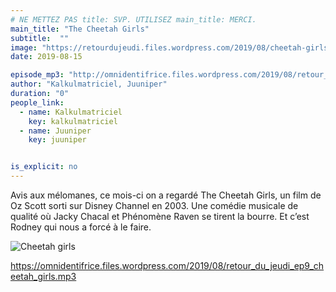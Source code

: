 ```yaml
---
# NE METTEZ PAS title: SVP. UTILISEZ main_title: MERCI.
main_title: "The Cheetah Girls"
subtitle:  ""
image: "https://retourdujeudi.files.wordpress.com/2019/08/cheetah-girls.jpg"
date: 2019-08-15

episode_mp3: "http://omnidentifrice.files.wordpress.com/2019/08/retour_du_jeudi_ep9_cheetah_girls.mp3"
author: "Kalkulmatriciel, Juuniper"
duration: "0"
people_link: 
  - name: Kalkulmatriciel
    key: kalkulmatriciel
  - name: Juuniper
    key: juuniper


is_explicit: no
---
```


<PodcastHeader/>

<!-- ECRIRE LA DESCRIPTION DE L'EPISODE SOUS CETTE LIGNE -->
<p>Avis aux mélomanes, ce mois-ci on a regardé The Cheetah Girls, un film de Oz Scott sorti sur Disney Channel en 2003. Une comédie musicale de qualité où Jacky Chacal et Phénomène Raven se tirent la bourre. Et c’est Rodney qui nous a forcé à le faire.</p>
<p><img src="https://retourdujeudi.files.wordpress.com/2019/08/cheetah-girls.jpg" alt="Cheetah girls"></p>
<p><a href="https://omnidentifrice.files.wordpress.com/2019/08/retour_du_jeudi_ep9_cheetah_girls.mp3" rel="nofollow">https://omnidentifrice.files.wordpress.com/2019/08/retour_du_jeudi_ep9_cheetah_girls.mp3</a></p>


